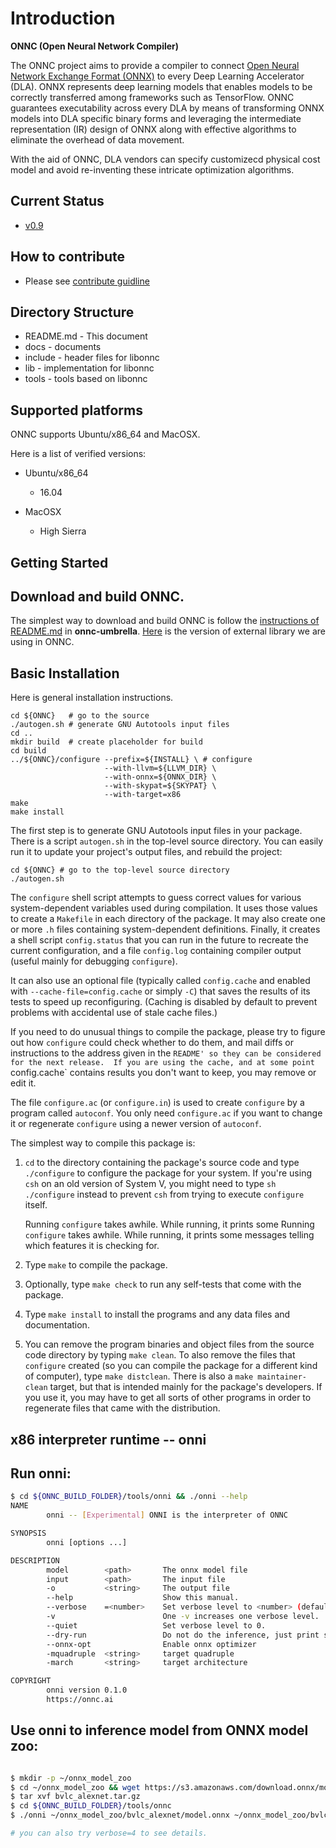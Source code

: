 # Introduction

**ONNC (Open Neural Network Compiler)**

The ONNC project aims to provide a compiler to
connect [Open Neural Network Exchange Format (ONNX)](https://onnx.ai/)
to every Deep Learning Accelerator (DLA). ONNX represents deep learning
models that enables models to be correctly transferred among frameworks
such as TensorFlow. ONNC guarantees executability across every DLA by
means of transforming ONNX models into DLA specific binary forms and
leveraging the intermediate representation (IR) design of ONNX along with
effective algorithms to eliminate the overhead of data movement.

With the aid of ONNC, DLA vendors can specify customizecd physical cost
model and avoid re-inventing these intricate optimization algorithms.

## Current Status

* [v0.9](https://github.com/ONNC/onnc/releases)

## How to contribute

* Please see [contribute guidline](https://github.com/ONNC/onnc/blob/master/CONTRIBUTING.md)
 
## Directory Structure
* README.md - This document
* docs      - documents
* include   - header files for libonnc
* lib       - implementation for libonnc
* tools     - tools based on libonnc

## Supported platforms

ONNC supports Ubuntu/x86_64 and MacOSX.

Here is a list of verified versions:
* Ubuntu/x86_64
  - 16.04

* MacOSX
  - High Sierra

## Getting Started

## Download and build ONNC.
The simplest way to download and build ONNC is follow the
[instructions of README.md](https://github.com/ONNC/onnc-umbrella) in **onnc-umbrella**.
[Here](https://github.com/ONNC/onnc-umbrella/tree/master/external) is the version of external library we are using in ONNC. 

## Basic Installation
Here is general installation instructions.

```
cd ${ONNC}   # go to the source
./autogen.sh # generate GNU Autotools input files
cd ..
mkdir build  # create placeholder for build
cd build
../${ONNC}/configure --prefix=${INSTALL} \ # configure
                     --with-llvm=${LLVM_DIR} \
                     --with-onnx=${ONNX_DIR} \
                     --with-skypat=${SKYPAT} \
                     --with-target=x86
make
make install
```

The first step is to generate GNU Autotools input files in your package.
There is a script `autogen.sh` in the top-level source directory. You can
easily run it to update your project's output files, and rebuild the project:

```
cd ${ONNC} # go to the top-level source directory
./autogen.sh
```

The `configure` shell script attempts to guess correct values for
various system-dependent variables used during compilation.  It uses
those values to create a `Makefile` in each directory of the package.
It may also create one or more `.h` files containing system-dependent
definitions.  Finally, it creates a shell script `config.status` that
you can run in the future to recreate the current configuration, and a
file `config.log` containing compiler output (useful mainly for
debugging `configure`).

It can also use an optional file (typically called `config.cache`
and enabled with `--cache-file=config.cache` or simply `-C`) that saves
the results of its tests to speed up reconfiguring.  (Caching is
disabled by default to prevent problems with accidental use of stale
cache files.)

If you need to do unusual things to compile the package, please try
to figure out how `configure` could check whether to do them, and mail
diffs or instructions to the address given in the `README' so they can
be considered for the next release.  If you are using the cache, and at
some point `config.cache` contains results you don't want to keep, you
may remove or edit it.

   The file `configure.ac` (or `configure.in`) is used to create
`configure` by a program called `autoconf`.  You only need
`configure.ac` if you want to change it or regenerate `configure` using
a newer version of `autoconf`.

The simplest way to compile this package is:

1. `cd` to the directory containing the package's source code and type
   `./configure` to configure the package for your system.  If you're
   using `csh` on an old version of System V, you might need to type
   `sh ./configure` instead to prevent `csh` from trying to execute
   `configure` itself.

   Running `configure` takes awhile.  While running, it prints some
   Running `configure` takes awhile.  While running, it prints some
   messages telling which features it is checking for.

2. Type `make` to compile the package.

3. Optionally, type `make check` to run any self-tests that come with
   the package.

4. Type `make install` to install the programs and any data files and
   documentation.

5. You can remove the program binaries and object files from the
   source code directory by typing `make clean`.  To also remove the
   files that `configure` created (so you can compile the package for
   a different kind of computer), type `make distclean`.  There is
   also a `make maintainer-clean` target, but that is intended mainly
   for the package's developers.  If you use it, you may have to get
   all sorts of other programs in order to regenerate files that came
   with the distribution.

## x86 interpreter runtime -- onni

## Run onni:

```bash
$ cd ${ONNC_BUILD_FOLDER}/tools/onni && ./onni --help
NAME
        onni -- [Experimental] ONNI is the interpreter of ONNC

SYNOPSIS
        onni [options ...]

DESCRIPTION
        model        <path>       The onnx model file                               
        input        <path>       The input file                                    
        -o           <string>     The output file                                   
        --help                    Show this manual.                                 
        --verbose    =<number>    Set verbose level to <number> (default is 1).     
        -v                        One -v increases one verbose level.               
        --quiet                   Set verbose level to 0.                           
        --dry-run                 Do not do the inference, just print statistics.   
        --onnx-opt                Enable onnx optimizer                             
        -mquadruple  <string>     target quadruple                                  
        -march       <string>     target architecture                               

COPYRIGHT
        onni version 0.1.0
        https://onnc.ai
```

## Use onni to inference model from ONNX model zoo:
```bash

$ mkdir -p ~/onnx_model_zoo
$ cd ~/onnx_model_zoo && wget https://s3.amazonaws.com/download.onnx/models/opset_8/bvlc_alexnet.tar.gz
$ tar xvf bvlc_alexnet.tar.gz
$ cd ${ONNC_BUILD_FOLDER}/tools/onnc
$ ./onni ~/onnx_model_zoo/bvlc_alexnet/model.onnx ~/onnx_model_zoo/bvlc_alexnet/test_data_set_0/input_0.pb 

# you can also try verbose=4 to see details.

```
